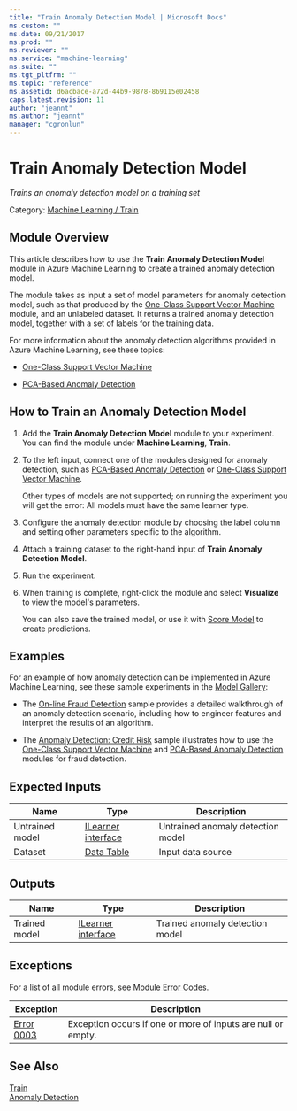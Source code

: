 ```yaml
---
title: "Train Anomaly Detection Model | Microsoft Docs"
ms.custom: ""
ms.date: 09/21/2017
ms.prod: ""
ms.reviewer: ""
ms.service: "machine-learning"
ms.suite: ""
ms.tgt_pltfrm: ""
ms.topic: "reference"
ms.assetid: d6acbace-a72d-44b9-9878-869115e02458
caps.latest.revision: 11
author: "jeannt"
ms.author: "jeannt"
manager: "cgronlun"
---
```

# Train Anomaly Detection Model
*Trains an anomaly detection model on a training set*  
  
 Category: [Machine Learning / Train](machine-learning-train.md)  
  
##  <a name="Remarks"></a> Module Overview  

This article describes how to use the **Train Anomaly Detection Model** module in Azure Machine Learning to create a trained anomaly detection model.

The module takes as input a set of model parameters for anomaly detection model, such as that produced by the [One-Class Support Vector Machine](one-class-support-vector-machine.md) module, and an unlabeled dataset. It returns a trained anomaly detection model, together with a set of labels for the training data.  
  
 For more information about the anomaly detection algorithms provided in Azure Machine Learning, see these topics:  
  
-   [One-Class Support Vector Machine](one-class-support-vector-machine.md)  
  
-   [PCA-Based Anomaly Detection](pca-based-anomaly-detection.md)  
  
## How to Train an Anomaly Detection Model  
  
1.  Add the **Train Anomaly Detection Model** module to your experiment.  You can find the module under **Machine Learning**, **Train**.
  
2.  To the left input, connect one of the modules designed for anomaly detection, such as [PCA-Based Anomaly Detection](pca-based-anomaly-detection.md) or [One-Class Support Vector Machine](one-class-support-vector-machine.md).  
  
     Other types of models are not supported; on running the experiment you will get the error: All models must have the same learner type.  
  
3.  Configure the anomaly detection module by choosing the label column and setting other parameters specific to the algorithm.  
  
4.  Attach a training dataset to the right-hand input of **Train Anomaly Detection Model**.  
  
5.  Run the experiment.  
  
6.  When training is complete, right-click the module and select **Visualize** to view the model's parameters. 

    You can also save the trained model, or use it with [Score Model](score-model.md) to create predictions.  
  
## Examples  

For an example of how anomaly detection can be implemented in Azure Machine Learning, see these sample experiments in the [Model Gallery](https://gallery.cortanaintelligence.com/):  
  
-   The [On-line Fraud Detection](http://go.microsoft.com/fwlink/?LinkId=525964) sample provides a detailed walkthrough of an anomaly detection scenario, including how to engineer features and interpret the results of an algorithm.  
  
-   The [Anomaly Detection: Credit Risk](https://gallery.azureml.net/Experiment/1219e87f8fb84e88a2e1b54256808bb3) sample illustrates how to use the [One-Class Support Vector Machine](one-class-support-vector-machine.md) and [PCA-Based Anomaly Detection](pca-based-anomaly-detection.md) modules for fraud detection.  
  
##  <a name="ExpectedInputs"></a> Expected Inputs  
  
|Name|Type|Description|  
|----------|----------|-----------------|  
|Untrained model|[ILearner interface](ilearner-interface.md)|Untrained anomaly detection model|  
|Dataset|[Data Table](data-table.md)|Input data source|  
  
##  <a name="Outputs"></a> Outputs  
  
|Name|Type|Description|  
|----------|----------|-----------------|  
|Trained model|[ILearner interface](ilearner-interface.md)|Trained anomaly detection model|  
  
##  <a name="exceptions"></a> Exceptions  
 For a list of all module errors, see [Module Error Codes](machine-learning-module-error-codes.md).  
  
|Exception|Description|  
|---------------|-----------------|  
|[Error 0003](error-0003.md)|Exception occurs if one or more of inputs are null or empty.|  
  
## See Also  
 [Train](machine-learning-train.md)   
 [Anomaly Detection](anomaly-detection.md)